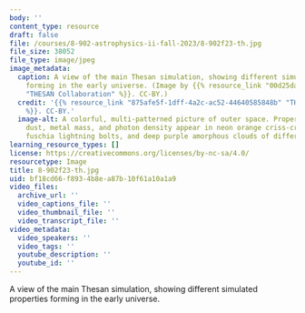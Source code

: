 ```yaml
---
body: ''
content_type: resource
draft: false
file: /courses/8-902-astrophysics-ii-fall-2023/8-902f23-th.jpg
file_size: 38052
file_type: image/jpeg
image_metadata:
  caption: A view of the main Thesan simulation, showing different simulated properties
    forming in the early universe. (Image by {{% resource_link "00d25dac-e588-49bd-8761-fc04a52e9356"
    "THESAN Collaboration" %}}. CC-BY.)
  credit: '{{% resource_link "875afe5f-1dff-4a2c-ac52-44640585848b" "THESAN Collaboration"
    %}}. CC-BY.'
  image-alt: A colorful, multi-patterned picture of outer space. Properties such as
    dust, metal mass, and photon density appear in neon orange criss-crossing lines,
    fuschia lightning bolts, and deep purple amorphous clouds of different sizes.
learning_resource_types: []
license: https://creativecommons.org/licenses/by-nc-sa/4.0/
resourcetype: Image
title: 8-902f23-th.jpg
uid: bf18cd66-f893-4b8e-a87b-10f61a10a1a9
video_files:
  archive_url: ''
  video_captions_file: ''
  video_thumbnail_file: ''
  video_transcript_file: ''
video_metadata:
  video_speakers: ''
  video_tags: ''
  youtube_description: ''
  youtube_id: ''
---
```

A view of the main Thesan simulation, showing different simulated properties forming in the early universe.